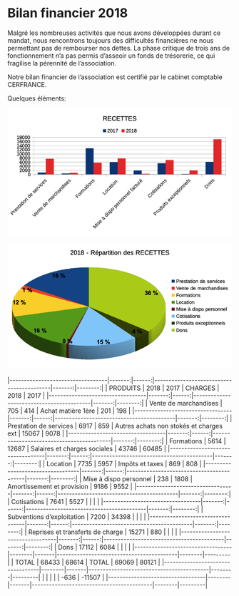 # Bilan financier 2018

Malgré les nombreuses activités que nous avons développées durant ce mandat, nous rencontrons toujours des difficultés financières ne nous permettant pas de rembourser nos dettes. La phase critique de trois ans de fonctionnement n’a pas permis d’asseoir un fonds de trésorerie, ce qui fragilise la pérennité de l’association.

Notre bilan financier de l’association est certifié par le cabinet comptable CERFRANCE.

Quelques éléments:

![recettes](../images/recettes.png)

![repartition](../images/repartition.png)


|----------------------------------|-------:|------:|------------------------------------------|-------:|--------:|
| PRODUITS                         |  2018	| 2017	|    CHARGES                               |  2018  |   2017  |
|----------------------------------|-------:|------:|------------------------------------------|-------:|--------:|
| Vente de marchandises	           |   705	|   414	| Achat matière 1ère	                     |   201	|    198  |
|----------------------------------|-------:|------:|------------------------------------------|-------:|--------:|
| Prestation de services           |  6917	|   859	| Autres achats non stokés et charges ext	 | 15067	|   9078  |
|----------------------------------|-------:|------:|------------------------------------------|-------:|--------:|
| Formations	                     |  5614	| 12687	| Salaires et charges sociales	           | 43746	|  60485  |
|----------------------------------|-------:|------:|------------------------------------------|-------:|--------:|
| Location 	                       |  7735	|  5957	| Impôts et taxes	                         |   869	|    808  |
|----------------------------------|-------:|------:|------------------------------------------|-------:|--------:|
| Mise à dispo personnel	         |   238	|  1808	| Amortissement et provision	             |  9186	|   9552  |
|----------------------------------|-------:|------:|------------------------------------------|-------:|--------:|
| Cotisations	                     |  7641	|  5527	|                                          |        |         |
|----------------------------------|-------:|------:|------------------------------------------|-------:|--------:|
| Subventions d’exploitation	     |  7200	| 34398 |	                                         |        |         |
|----------------------------------|-------:|------:|------------------------------------------|-------:|--------:|
| Reprises et transferts de charge | 15271	|   880	|                                          |        |         |
|----------------------------------|-------:|------:|------------------------------------------|-------:|--------:|
| Dons	                           | 17112	|  6084 |	                                         |        |         |
|----------------------------------|--------|-------|------------------------------------------|--------|---------|
|  TOTAL	                         | 68433	| 68614	| TOTAL	                                   | 69069	|  80121  |
|----------------------------------|--------|-------|------------------------------------------|--------|---------|
|                                  |        |       |                                          |  -636	| -11507  |
|----------------------------------|--------|-------|------------------------------------------|--------|---------|
